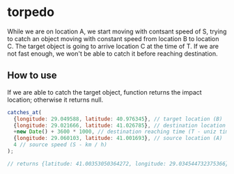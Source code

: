 torpedo
=======

While we are on location A, we start moving with contsant speed of S, trying to catch an object moving with constant speed from location B to location C. The target object is going to arrive location C at the time of T. If we are not fast enough, we won't be able to catch it before reaching destination.

## How to use
If we are able to catch the target object, function returns the impact location; otherwise it returns null.
```js
catches_at(
  {longitude: 29.049588, latitude: 40.976345}, // target location (B)
  {longitude: 29.021666, latitude: 41.026785}, // destination location (C)
  +new Date() + 3600 * 1000, // destination reaching time (T - uniz timestamp in microseconds)
  {longitude: 29.060103, latitude: 41.001693}, // source location (A)
  4 // source speed (S - km / h)
);

// returns {latitude: 41.00353050364272, longitude: 29.034544732375366}
```
